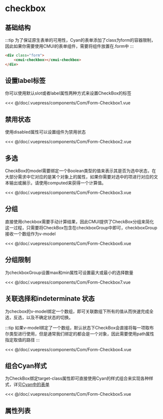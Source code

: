 # checkbox
## 基础结构
:::tip
为了保证原生表单的可用性，Cyan的表单添加了class为form的容器限制，因此如果你需要使用CMUI的表单组件，需要将组件放置在.form中
:::
```html
<div class="form">
	<cmui-checkbox></cmui-checkbox>
</div>
```
## 设置label标签
你可以使用默认slot或者label属性两种方式来设置CheckBox的标签

<Exp>
<div slot="exp">
<Com-Form-Checkbox1></Com-Form-Checkbox1>
</div>
<div slot="code">

<<< @/doc/.vuepress/components/Com/Form-Checkbox1.vue
</div>
</Exp>

## 禁用状态
使用disabled属性可以设置组件为禁用状态

<Exp>
<div slot="exp">
<Com-Form-Checkbox2></Com-Form-Checkbox2>
</div>
<div slot="code">

<<< @/doc/.vuepress/components/Com/Form-Checkbox2.vue
</div>
</Exp>


## 多选
CheckBox的model需要绑定一个Boolean类型的值来表示其是否为选中状态，在大部分需求中它对应的是某个对象上的属性，如果你需要对选中的项进行对应的文本输出或展示，请使用computed来获得一个计算值。

<Exp>
<div slot="exp">
<Com-Form-Checkbox3></Com-Form-Checkbox3>
</div>
<div slot="code">

<<< @/doc/.vuepress/components/Com/Form-Checkbox3.vue
</div>
</Exp>


## 分组
直接使用checkbox需要手动计算结果，因此CMUI提供了CheckBox分组来简化这一过程，只需要将CheckBox包含在checkboxGroup中即可，checkboxGroup接收一个数组作为v-model

<Exp>
<div slot="exp">
<Com-Form-Checkbox6></Com-Form-Checkbox6>
</div>
<div slot="code">

<<< @/doc/.vuepress/components/Com/Form-Checkbox6.vue
</div>
</Exp>

## 分组限制
为checkboxGroup设置max和min属性可设置最大或最小的选择数量

<Exp>
<div slot="exp">
<Com-Form-Checkbox7></Com-Form-Checkbox7>
</div>
<div slot="code">

<<< @/doc/.vuepress/components/Com/Form-Checkbox7.vue
</div>
</Exp>


## 关联选择和indeterminate 状态
为checbox的v-model绑定一个数组，即可关联数组下所有的值从而快速完成全选，反选，以及不确定状态的切换。

:::tip
如果v-model绑定了一个数组，默认状态下CheckBox会直接将每一项取布尔类型进行使用，但是通常我们绑定的都会是一个对象，因此需要使用path属性指定取值的路径
:::

<Exp>
<div slot="exp">
<Com-Form-Checkbox4></Com-Form-Checkbox4>
</div>
<div slot="code">

<<< @/doc/.vuepress/components/Com/Form-Checkbox4.vue
</div>
</Exp>

## 组合Cyan样式
为CheckBox绑定target-class属性即可直接使用Cyan的样式组合来实现各种样式，详见[Cyan中的表单](/Cyan/form.html#checkbox)

<Exp>
<div slot="exp">
<Com-Form-Checkbox5></Com-Form-Checkbox5>
</div>
<div slot="code">

<<< @/doc/.vuepress/components/Com/Form-Checkbox5.vue
</div>
</Exp>

## 属性列表

<Propsintro path="form/checkbox.vue"></Propsintro>
